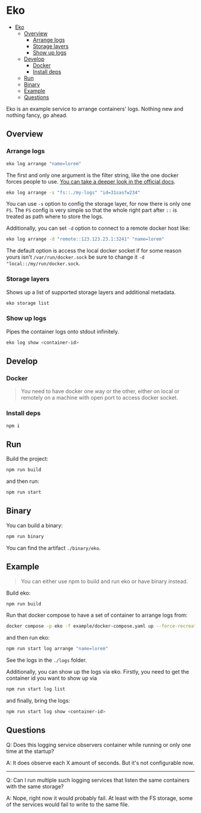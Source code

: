 # Eko

- [Eko](#eko)
  - [Overview](#overview)
    - [Arrange logs](#arrange-logs)
    - [Storage layers](#storage-layers)
    - [Show up logs](#show-up-logs)
  - [Develop](#develop)
    - [Docker](#docker)
    - [Install deps](#install-deps)
  - [Run](#run)
  - [Binary](#binary)
  - [Example](#example)
  - [Questions](#questions)

Eko is an example service to arrange containers' logs. Nothing new and nothing fancy, go ahead.

## Overview

### Arrange logs

```sh
eko log arrange "name=lorem"
```

The first and only one argument is the filter string, like the one docker forces people to use. [You can take a deeper look in the official docs](https://docs.docker.com/engine/reference/commandline/ps/#filter).

```sh
eko log arrange -s "fs::./my-logs" "id=31sasfw234"
```

You can use `-s` option to config the storage layer, for now there is only one `FS`. The `FS` config is very simple so that the whole right part after `::` is treated as path where to store the logs.

Additionally, you can set `-d` option to connect to a remote docker host like:

```sh
eko log arrange -d "remote::123.123.23.1:3241" "name=lorem"
```

The default option is access the local docker socket if for some reason yours isn't `/var/run/docker.sock` be sure to change it `-d "local::/my/run/docker.sock`.

### Storage layers

Shows up a list of supported storage layers and additional metadata.

```sh
eko storage list
```

### Show up logs

Pipes the container logs onto stdout infinitely.

```sh
eko log show <container-id>
```

## Develop

### Docker

> You need to have docker one way or the other, either on local or remotely on a machine with open port to access docker socket.

### Install deps

```sh
npm i
```

## Run

Build the project:

```sh
npm run build 
```

and then run:

```sh
npm run start
```

## Binary

You can build a binary:

```sh
npm run binary
```

You can find the artifact `./binary/eko`.

## Example

> You can either use npm to build and run eko or have binary instead.

Build eko:

```sh
npm run build
```

Run that docker compose to have a set of container to arrange logs from:

```sh
docker compose -p eko -f example/docker-compose.yaml up --force-recreate --always-recreate-deps --build
```

and then run eko:

```sh
npm run start log arrange "name=lorem"
```

See the logs in the `./logs` folder.

Additionally, you can show up the logs via eko. Firstly, you need to get the container id you want to show up via

```sh
npm run start log list
```

and finally, bring the logs:

```sh
npm run start log show <container-id>
```

## Questions

Q: Does this logging service observers container while running or only one time at the startup?

A: It does observe each X amount of seconds. But it's not configurable now.

---

Q: Can I run multiple such logging services that listen the same containers with the same storage?

A: Nope, right now it would probably fail. At least with the FS storage, some of the services would fail to write to the same file.
